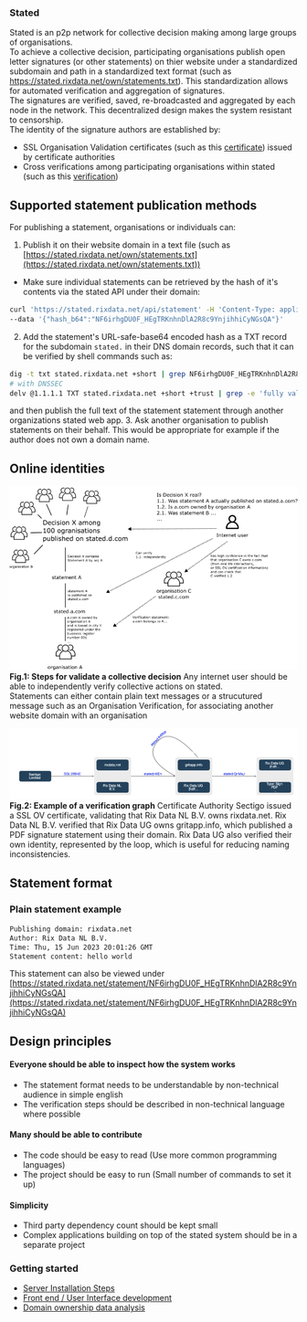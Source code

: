 ### Stated
Stated is an p2p network for collective decision making among large groups of organisations.<br />
To achieve a collective decision, participating organisations publish open letter signatures (or other statements) on thier website under a standardized subdomain and path in a standardized text format (such as https://stated.rixdata.net/own/statements.txt). This standardization allows for automated verification and aggregation of signatures.<br/>
The signatures are verified, saved, re-broadcasted and aggregated by each node in the network. This decentralized design makes the system resistant to censorship.<br/>
The identity of the signature authors are established by:
 - SSL Organisation Validation certificates (such as this [certificate](https://crt.sh/?sha256=2884EC1DE425003B57CFECF80CEE32865E6C9351B57F816F5FA7CC43FE5FA99D)) issued by certificate authorities
 - Cross verifications among participating organisations within stated (such as this [verification](https://stated.rixdata.net/statement/FwoLf1njZ3tMAujNh_t6NZy9qV2RDNmDjgqju86yDEo))

## Supported statement publication methods

For publishing a statement, organisations or individuals can:
1. Publish it on their website domain in a text file (such as [https://stated.rixdata.net/own/statements.txt](https://stated.rixdata.net/own/statements.txt))
- Make sure individual statements can be retrieved by the hash of it's contents via the stated API under their domain:
```bash
curl 'https://stated.rixdata.net/api/statement' -H 'Content-Type: application/json' \
--data '{"hash_b64":"NF6irhgDU0F_HEgTRKnhnDlA2R8c9YnjihhiCyNGsQA"}'
```
2. Add the statement's URL-safe-base64 encoded hash as a TXT record for the subdomain  `stated.` in their DNS domain records, such that it can be verified by shell commands such as:
```bash
dig -t txt stated.rixdata.net +short | grep NF6irhgDU0F_HEgTRKnhnDlA2R8c9YnjihhiCyNGsQA
# with DNSSEC
delv @1.1.1.1 TXT stated.rixdata.net +short +trust | grep -e 'fully validated' -e 'NF6irhgDU0F_HEgTRKnhnDlA2R8c9YnjihhiCyNGsQA'
```
and then publish the full text of the statement statement through another organizations stated web app.
3. Ask another organisation to publish statements on their behalf. This would be appropriate for example if the author does not own a domain name.
## Online identities

![visualisatiuon](https://github.com/c-riq/stated/blob/master/documents/diagram.png?raw=true)
<b>Fig.1: Steps for validate a collective decision</b> Any internet user should be able to independently verify collective actions on stated.
<br />
Statements can either contain plain text messages or a strucutured message such as an Organisation Verification, for associating another website domain with an organisation

![visualisatiuon](https://github.com/c-riq/stated/blob/master/documents/example_verification_graph.png?raw=true)<br />
<b>Fig.2: Example of a verification graph</b> Certificate Authority Sectigo issued a SSL OV certificate, validating that Rix Data NL B.V. owns rixdata.net. Rix Data NL B.V. verified that Rix Data UG owns gritapp.info, which published a PDF signature statement using their domain.  Rix Data UG also verified their own identity, represented by the loop, which is useful for reducing naming inconsistencies.


## Statement format
### Plain statement example
```
Publishing domain: rixdata.net
Author: Rix Data NL B.V.
Time: Thu, 15 Jun 2023 20:01:26 GMT
Statement content: hello world
```
This statement can also be viewed under [https://stated.rixdata.net/statement/NF6irhgDU0F_HEgTRKnhnDlA2R8c9YnjihhiCyNGsQA](https://stated.rixdata.net/statement/NF6irhgDU0F_HEgTRKnhnDlA2R8c9YnjihhiCyNGsQA)

## Design principles
#### Everyone should be able to inspect how the system works
- The statement format needs to be understandable by non-technical audience in simple english
- The verification steps should be described in non-technical language where possible
#### Many should be able to contribute
- The code should be easy to read (Use more common programming languages)
- The project should be easy to run (Small number of commands to set it up)
#### Simplicity
- Third party dependency count should be kept small
- Complex applications building on top of the stated system should be in a separate project

### Getting started
- [Server Installation Steps](https://github.com/c-riq/stated/blob/master/backend/README.md)
- [Front end / User Interface development](https://github.com/c-riq/stated/blob/master/frontend/README.md)
- [Domain ownership data analysis](https://github.com/c-riq/stated/blob/master/analysis/README.md)
